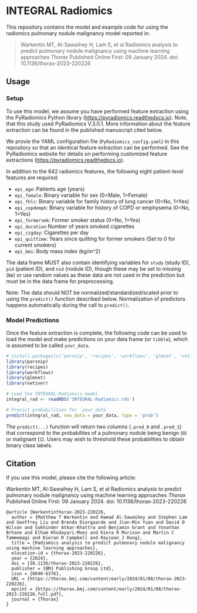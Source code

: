 # INTEGRAL Radiomics

This repository contains the model and example code for using the radiomics pulmonary nodule malignancy model reported in:

> Warkentin MT, Al-Sawaihey H, Lam S, et al Radiomics analysis to predict pulmonary nodule malignancy using machine learning approaches _Thorax_ Published Online First: 09 January 2024. doi: 10.1136/thorax-2023-220226

## Usage

### Setup

To use this model, we assume you have performed feature extraction using the PyRadiomics Python library (<https://pyradiomics.readthedocs.io>). Note, that this study used PyRadiomics V.3.0.1. More information about the feature extraction can be found in the published manuscript cited below.

We provie the YAML configuration file (`PyRadiomics_config.yaml`) in this repository so that an identical feature extraction can be performed. See the PyRadiomics website for details on performing customized feature extractions (<https://pyradiomics.readthedocs.io>).

In addition to the 642 radiomics features, the following eight patient-level features are required:

- `epi_age`: Patients age (years)
- `epi_female`: Binary variable for sex (0=Male, 1=Female)
- `epi_fhlc`: Binary variable for family history of lung cancer (0=No, 1=Yes)
- `epi_copdemph`: Binary variable for history of COPD or emphysema (0=No, 1=Yes)
- `epi_formersmk`: Former smoker status (0=No, 1=Yes)
- `epi_duration` Number of years smoked cigarettes
- `epi_cigday`: Cigarettes per day
- `epi_quittime`: Years since quitting for former smokers (Set to 0 for current smokers)
- `epi_bmi`: Body mass index (kg/m^2)

The data frame MUST also contain identifying variables for `study` (study ID), `pid` (patient ID), and `nid` (nodule ID), though these may be set to missing (`NA`) or use random values as these data are not used in the prediction but must be in the data frame for preprocessing.

Note: The data should NOT be normalized/standardized/scaled prior to using the `predict()` function described below. Normalization of predictors happens automatically during the call to `predict()`.

### Model Predictions

Once the feature extraction is complete, the following code can be used to load the model and make predictions on your data frame (or `tibble`), which is assumed to be called `your_data`. 

```r
# install.packages(c('parsnip', 'recipes', 'workflows', 'glmnet', 'vetiver'))
library(parsnip)
library(recipes)
library(workflows)
library(glmnet)
library(vetiver)

# Load the INTEGRAL-Radiomics model
integral_rad <- readRDS('INTEGRAL-Radiomics.rds')

# Precict probabilities for `your_data`
predict(integral_rad, new_data = your_data, type = 'prob')
```

The `predict(...)` function will return two columns (`.pred_0` and `.pred_1`) that correspond to the probabilties of a pulmonary nodule being benign (`0`) or malignant (`1`). Users may wish to threshold these probabilities to obtain binary class labels.

## Citation

If you use this model, please cite the following article:

Warkentin MT, Al-Sawaihey H, Lam S, et al Radiomics analysis to predict pulmonary nodule malignancy using machine learning approaches _Thorax_ Published Online First: 09 January 2024. doi: 10.1136/thorax-2023-220226

```
@article {Warkentinthorax-2023-220226,
  author = {Matthew T Warkentin and Hamad Al-Sawaihey and Stephen Lam and Geoffrey Liu and Brenda Diergaarde and Jian-Min Yuan and David O Wilson and Sukhinder Atkar-Khattra and Benjamin Grant and Yonathan Brhane and Elham Khodayari-Moez and Kiera R Murison and Martin C Tammemagi and Kieran R Campbell and Rayjean J Hung},
  title = {Radiomics analysis to predict pulmonary nodule malignancy using machine learning approaches},
  elocation-id = {thorax-2023-220226},
  year = {2024},
  doi = {10.1136/thorax-2023-220226},
  publisher = {BMJ Publishing Group Ltd},
  issn = {0040-6376},
  URL = {https://thorax.bmj.com/content/early/2024/01/08/thorax-2023-220226},
  eprint = {https://thorax.bmj.com/content/early/2024/01/08/thorax-2023-220226.full.pdf},
  journal = {Thorax}
}
```

